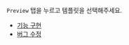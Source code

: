 `Preview` 탭을 누르고 템플릿을 선택해주세요.

* [기능 구현](?expand=1&template=feature_template.md)
* [버그 수정](?expand=1&template=bugfix_template.md)

